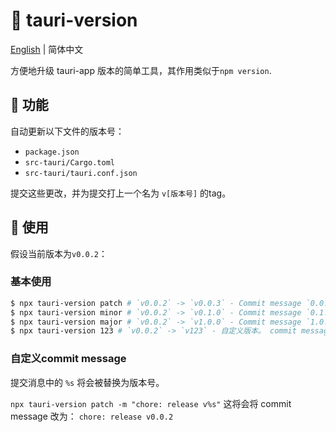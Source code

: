 # :tada: tauri-version

[English](./README.md) | 简体中文

方便地升级 tauri-app 版本的简单工具，其作用类似于`npm version`.

## :rocket: 功能

自动更新以下文件的版本号：

- `package.json`
- `src-tauri/Cargo.toml`
- `src-tauri/tauri.conf.json`

提交这些更改，并为提交打上一个名为 `v[版本号]` 的tag。

## :wrench: 使用

假设当前版本为`v0.0.2`：

### 基本使用

```sh
$ npx tauri-version patch # `v0.0.2` -> `v0.0.3` - Commit message `0.0.3`
$ npx tauri-version minor # `v0.0.2` -> `v0.1.0` - Commit message `0.1.0`
$ npx tauri-version major # `v0.0.2` -> `v1.0.0` - Commit message `1.0.0`
$ npx tauri-version 123 # `v0.0.2` -> `v123` - 自定义版本。 commit message `123`
```

### 自定义commit message

提交消息中的 `%s` 将会被替换为版本号。

`npx tauri-version patch -m "chore: release v%s"`
这将会将 commit message 改为：
`chore: release v0.0.2`
